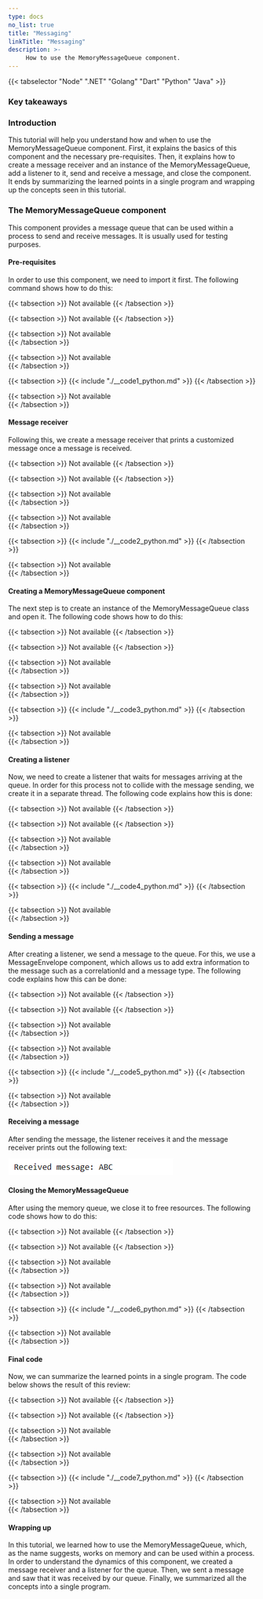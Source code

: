 ```yaml
---
type: docs
no_list: true
title: "Messaging"
linkTitle: "Messaging"
description: >-
     How to use the MemoryMessageQueue component.
---
```


{{< tabselector "Node" ".NET" "Golang" "Dart" "Python" "Java" >}}

### Key takeaways

### Introduction

This tutorial will help you understand how and when to use the MemoryMessageQueue component. First, it explains the basics of this component and the necessary pre-requisites. Then, it explains how to create a message receiver and an instance of the MemoryMessageQueue, add a listener to it, send and receive a message, and close the component. It ends by summarizing the learned points in a single program and wrapping up the concepts seen in this tutorial.

### The MemoryMessageQueue component

This component provides a message queue that can be used within a process to send and receive messages. It is usually used for testing purposes.

#### Pre-requisites

In order to use this component, we need to import it first. The following command shows how to do this:

{{< tabsection >}}
   Not available 
{{< /tabsection >}}

{{< tabsection >}}
  Not available 
{{< /tabsection >}}

{{< tabsection >}}
  Not available   
{{< /tabsection >}}

{{< tabsection >}}
  Not available  
{{< /tabsection >}}

{{< tabsection >}}
  {{< include "./__code1_python.md" >}}
{{< /tabsection >}}

{{< tabsection >}}
  Not available  
{{< /tabsection >}}

#### Message receiver

Following this, we create a message receiver that prints a customized message once a message is received. 

{{< tabsection >}}
   Not available 
{{< /tabsection >}}

{{< tabsection >}}
  Not available 
{{< /tabsection >}}

{{< tabsection >}}
  Not available   
{{< /tabsection >}}

{{< tabsection >}}
  Not available  
{{< /tabsection >}}

{{< tabsection >}}
  {{< include "./__code2_python.md" >}}
{{< /tabsection >}}

{{< tabsection >}}
  Not available  
{{< /tabsection >}}

#### Creating a MemoryMessageQueue component

The next step is to create an instance of the MemoryMessageQueue class and open it. The following code shows how to do this:

{{< tabsection >}}
   Not available 
{{< /tabsection >}}

{{< tabsection >}}
  Not available 
{{< /tabsection >}}

{{< tabsection >}}
  Not available   
{{< /tabsection >}}

{{< tabsection >}}
  Not available  
{{< /tabsection >}}

{{< tabsection >}}
  {{< include "./__code3_python.md" >}}
{{< /tabsection >}}

{{< tabsection >}}
  Not available  
{{< /tabsection >}}

#### Creating a listener

Now, we need to create a listener that waits for messages arriving at the queue. In order for this process not to collide with the message sending, we create it in a separate thread. The following code explains how this is done:

{{< tabsection >}}
   Not available 
{{< /tabsection >}}

{{< tabsection >}}
  Not available 
{{< /tabsection >}}

{{< tabsection >}}
  Not available   
{{< /tabsection >}}

{{< tabsection >}}
  Not available  
{{< /tabsection >}}

{{< tabsection >}}
  {{< include "./__code4_python.md" >}}
{{< /tabsection >}}

{{< tabsection >}}
  Not available  
{{< /tabsection >}}

#### Sending a message

After creating a listener, we send a message to the queue. For this, we use a MessageEnvelope component, which allows us to add extra information to the message such as a correlationId and a message type. The following code explains how this can be done:

{{< tabsection >}}
   Not available 
{{< /tabsection >}}

{{< tabsection >}}
  Not available 
{{< /tabsection >}}

{{< tabsection >}}
  Not available   
{{< /tabsection >}}

{{< tabsection >}}
  Not available  
{{< /tabsection >}}

{{< tabsection >}}
  {{< include "./__code5_python.md" >}}
{{< /tabsection >}}

{{< tabsection >}}
  Not available  
{{< /tabsection >}}

#### Receiving a message

After sending the message, the listener receives it and the message receiver prints out the following text:

![figure 1](./figure1.png)

#### Closing the MemoryMessageQueue

After using the memory queue, we close it to free resources. The following code shows how to do this:

{{< tabsection >}}
   Not available 
{{< /tabsection >}}

{{< tabsection >}}
  Not available 
{{< /tabsection >}}

{{< tabsection >}}
  Not available   
{{< /tabsection >}}

{{< tabsection >}}
  Not available  
{{< /tabsection >}}

{{< tabsection >}}
  {{< include "./__code6_python.md" >}}
{{< /tabsection >}}

{{< tabsection >}}
  Not available  
{{< /tabsection >}}

#### Final code

Now, we can summarize the learned points in a single program. The code below shows the result of this review:

{{< tabsection >}}
   Not available 
{{< /tabsection >}}

{{< tabsection >}}
  Not available 
{{< /tabsection >}}

{{< tabsection >}}
  Not available   
{{< /tabsection >}}

{{< tabsection >}}
  Not available  
{{< /tabsection >}}

{{< tabsection >}}
  {{< include "./__code7_python.md" >}}
{{< /tabsection >}}

{{< tabsection >}}
  Not available  
{{< /tabsection >}}

#### Wrapping up

In this tutorial, we learned how to use the MemoryMessageQueue, which, as the name suggests, works on memory and can be used within a process. 
In order to understand the dynamics of this component, we created a message receiver and a listener for the queue. Then, we sent a message and saw that it was received by our queue. Finally, we summarized all the concepts into a single program. 


